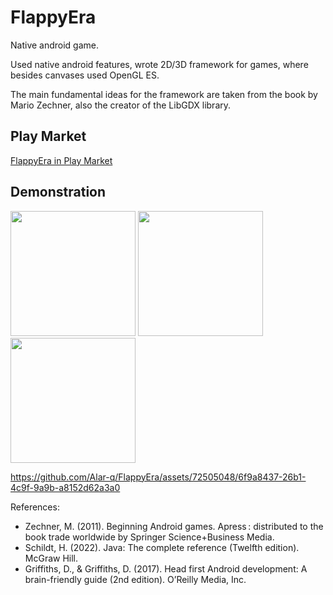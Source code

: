 # FlappyEra

Native android game. 

Used native android features, wrote 2D/3D framework for games, where besides canvases used OpenGL ES. 

The main fundamental ideas for the framework are taken from the book by Mario Zechner, also the creator of the LibGDX library.

## Play Market
[FlappyEra in Play Market](https://play.google.com/store/apps/details?id=com.retro.androidgames.flappybird)


## Demonstration
<img src="https://github.com/Alar-q/FlappyEra/assets/72505048/82c48772-9be8-45e7-978f-97bcccb1c553" width="200">
<img src="https://github.com/Alar-q/FlappyEra/assets/72505048/084d8b48-7f36-48a0-b181-c30c305c58f2" width="200">
<img src="https://github.com/Alar-q/FlappyEra/assets/72505048/c805e97a-8642-4c22-be80-ab61f7ac98f0" width="200">



https://github.com/Alar-q/FlappyEra/assets/72505048/6f9a8437-26b1-4c9f-9a9b-a8152d62a3a0



References:
- Zechner, M. (2011). Beginning Android games. Apress : distributed to the book trade worldwide by Springer Science+Business Media.
- Schildt, H. (2022). Java: The complete reference (Twelfth edition). McGraw Hill.
- Griffiths, D., & Griffiths, D. (2017). Head first Android development: A brain-friendly guide (2nd edition). O’Reilly Media, Inc.

